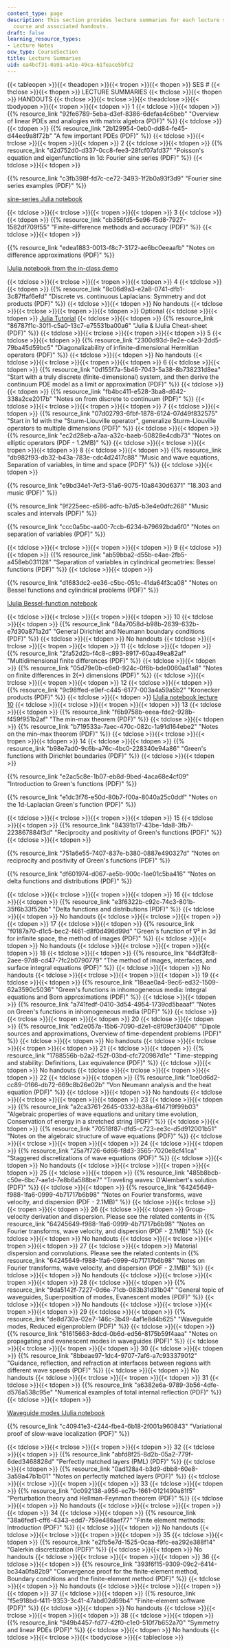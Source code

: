 ```yaml
---
content_type: page
description: This section provides lecture summaries for each lecture session of the
  course and associated handouts.
draft: false
learning_resource_types:
- Lecture Notes
ocw_type: CourseSection
title: Lecture Summaries
uid: ea4bcf31-0a91-a41e-49ca-61feace5bfc2
---
```

{{< tableopen >}}{{< theadopen >}}{{< tropen >}}{{< thopen >}}
SES #
{{< thclose >}}{{< thopen >}}
LECTURE SUMMARIES
{{< thclose >}}{{< thopen >}}
HANDOUTS
{{< thclose >}}{{< trclose >}}{{< theadclose >}}{{< tbodyopen >}}{{< tropen >}}{{< tdopen >}}
1
{{< tdclose >}}{{< tdopen >}}
{{% resource_link "92fe6789-5eba-d3ef-8386-6defaa4c6beb" "Overview of linear PDEs and analogies with matrix algebra (PDF)" %}}
{{< tdclose >}}{{< tdopen >}}
{{% resource_link "2b129954-0eb0-dd84-fe45-d44ee9a8f72b" "A few important PDEs (PDF)" %}}
{{< tdclose >}}{{< trclose >}}{{< tropen >}}{{< tdopen >}}
2
{{< tdclose >}}{{< tdopen >}}
{{% resource_link "d2d752d0-d337-0cc8-fee3-28fcf07afd37" "Poisson's equation and eigenfunctions in 1d: Fourier sine series (PDF)" %}}
{{< tdclose >}}{{< tdopen >}}

{{% resource_link "c3fb398f-fd7c-ce72-3493-1f2b0a93f3d9" "Fourier sine series examples (PDF)" %}}

[sine-series Julia notebook](http://nbviewer.ipython.org/url/math.mit.edu/~stevenj/18.303/lecture-2.ipynb)

{{< tdclose >}}{{< trclose >}}{{< tropen >}}{{< tdopen >}}
3
{{< tdclose >}}{{< tdopen >}}
{{% resource_link "cb356fd5-5e96-f5d8-7927-1582df709f55" "Finite-difference methods and accuracy (PDF)" %}}
{{< tdclose >}}{{< tdopen >}}

{{% resource_link "edea1883-0013-f8c7-3172-ae6bc0eeaafb" "Notes on difference approximations (PDF)" %}}

[IJulia notebook from the in-class demo](http://nbviewer.ipython.org/url/math.mit.edu/~stevenj/18.303/lecture-3.ipynb)

{{< tdclose >}}{{< trclose >}}{{< tropen >}}{{< tdopen >}}
4
{{< tdclose >}}{{< tdopen >}}
{{% resource_link "8c06d9a3-e2a8-0741-dfb1-3c87ffaf6efd" "Discrete vs. continuous Laplacians: Symmetry and dot products (PDF)" %}}
{{< tdclose >}}{{< tdopen >}}
No handouts
{{< tdclose >}}{{< trclose >}}{{< tropen >}}{{< tdopen >}}
Optional
{{< tdclose >}}{{< tdopen >}}
[Julia Tutorial](https://github.com/stevengj/julia-mit/)
{{< tdclose >}}{{< tdopen >}}
{{% resource_link "86787f1c-30f1-c5a0-13c7-e75531ba00a6" "Julia & IJulia Cheat-sheet (PDF)" %}}
{{< tdclose >}}{{< trclose >}}{{< tropen >}}{{< tdopen >}}
5
{{< tdclose >}}{{< tdopen >}}
{{% resource_link "2300d93d-8e2e-c4e3-2dd5-79ba45d59bc5" "Diagonalizability of infinite-dimensional Hermitian operators (PDF)" %}}
{{< tdclose >}}{{< tdopen >}}
No handouts
{{< tdclose >}}{{< trclose >}}{{< tropen >}}{{< tdopen >}}
6
{{< tdclose >}}{{< tdopen >}}
{{% resource_link "0d155f7a-5b46-7043-5a38-8b738231d8ea" "Start with a truly discrete (finite-dimensional) system, and then derive the continuum PDE model as a limit or approximation (PDF)" %}}
{{< tdclose >}}{{< tdopen >}}
{{% resource_link "fb4bc411-e528-3ba8-d642-338a2ce2017b" "Notes on from discrete to continuum (PDF)" %}}
{{< tdclose >}}{{< trclose >}}{{< tropen >}}{{< tdopen >}}
7
{{< tdclose >}}{{< tdopen >}}
{{% resource_link "07d02793-6fbf-1878-6124-07d49f832575" "Start in 1d with the \"Sturm-Liouville operator\", generalize Sturm-Liouville operators to multiple dimensions (PDF)" %}}
{{< tdclose >}}{{< tdopen >}}
{{% resource_link "ec2d28eb-a7aa-a32c-baeb-50828e4cdb73" "Notes on elliptic operators (PDF - 1.2MB)" %}}
{{< tdclose >}}{{< trclose >}}{{< tropen >}}{{< tdopen >}}
8
{{< tdclose >}}{{< tdopen >}}
{{% resource_link "db982f93-db32-b43a-783e-cdc4d2417c88" "Music and wave equations, Separation of variables, in time and space (PDF)" %}}
{{< tdclose >}}{{< tdopen >}}

{{% resource_link "e9bd34e1-7ef3-51a6-9075-10a8430d6371" "18.303 and music (PDF)" %}}

{{% resource_link "9f225eec-e586-adfc-b7d5-b3e4e0dfc268" "Music scales and intervals (PDF)" %}}

{{% resource_link "ccc0a5bc-aa00-7ccb-6234-b79692bda6f0" "Notes on separation of variables (PDF)" %}}

{{< tdclose >}}{{< trclose >}}{{< tropen >}}{{< tdopen >}}
9
{{< tdclose >}}{{< tdopen >}}
{{% resource_link "ab59bba2-d55b-e4ae-2fb5-a458eb031128" "Separation of variables in cylindrical geometries: Bessel functions (PDF)" %}}
{{< tdclose >}}{{< tdopen >}}

{{% resource_link "d1683dc2-ee36-c5bc-051c-41da64f3ca08" "Notes on Bessel functions and cylindrical problems (PDF)" %}}

[IJulia Bessel-function notebook](http://math.mit.edu/~stevenj/18.303/lecture-8.html)

{{< tdclose >}}{{< trclose >}}{{< tropen >}}{{< tdopen >}}
10
{{< tdclose >}}{{< tdopen >}}
{{% resource_link "84a7058d-b98b-2639-632b-e7d30a871a2d" "General Dirichlet and Neumann boundary conditions (PDF)" %}}
{{< tdclose >}}{{< tdopen >}}
No handouts
{{< tdclose >}}{{< trclose >}}{{< tropen >}}{{< tdopen >}}
11
{{< tdclose >}}{{< tdopen >}}
{{% resource_link "2fa52d2b-f4c8-c893-8917-60aa49ea82af" "Multidimensional finite differences (PDF)" %}}
{{< tdclose >}}{{< tdopen >}}
{{% resource_link "05d79e0b-c6e0-924c-0f6b-bde0060a41a8" "Notes on finite differences in 2(+) dimensions (PDF)" %}}
{{< tdclose >}}{{< trclose >}}{{< tropen >}}{{< tdopen >}}
12
{{< tdclose >}}{{< tdopen >}}
{{% resource_link "9c98ffed-e9ef-c445-6177-003a4a59a5b2" "Kronecker products (PDF)" %}}
{{< tdclose >}}{{< tdopen >}}
[IJulia notebook lecture 10](http://math.mit.edu/~stevenj/18.303/lecture-10.html)
{{< tdclose >}}{{< trclose >}}{{< tropen >}}{{< tdopen >}}
13
{{< tdclose >}}{{< tdopen >}}
{{% resource_link "f6b9758b-eeea-fde2-928b-f459f951b2af" "The min-max theorem (PDF)" %}}
{{< tdclose >}}{{< tdopen >}}
{{% resource_link "b719533a-7aec-470c-082c-1a91d164ebe2" "Notes on the min–max theorem (PDF)" %}}
{{< tdclose >}}{{< trclose >}}{{< tropen >}}{{< tdopen >}}
14
{{< tdclose >}}{{< tdopen >}}
{{% resource_link "b98e7ad0-9c6b-a76c-4bc0-228340e94a86" "Green's functions with Dirichlet boundaries (PDF)" %}}
{{< tdclose >}}{{< tdopen >}}

{{% resource_link "e2ac5c8e-1b07-eb8d-9bed-4aca68e4cf09" "Introduction to Green's functions (PDF)" %}}

{{% resource_link "e1dc3f76-e50d-80b7-f00a-8040a25c0ddf" "Notes on the 1d-Laplacian Green's function (PDF)" %}}

{{< tdclose >}}{{< trclose >}}{{< tropen >}}{{< tdopen >}}
15
{{< tdclose >}}{{< tdopen >}}
{{% resource_link "84391b17-43be-1da8-3fb7-223867884f3d" "Reciprocity and positivity of Green's functions (PDF)" %}}
{{< tdclose >}}{{< tdopen >}}

{{% resource_link "751a6e55-7407-837e-b380-0887e490327d" "Notes on reciprocity and positivity of Green's functions (PDF)" %}}

{{% resource_link "df601974-d067-ae5b-900c-1ae01c5ba416" "Notes on delta functions and distributions (PDF)" %}}

{{< tdclose >}}{{< trclose >}}{{< tropen >}}{{< tdopen >}}
16
{{< tdclose >}}{{< tdopen >}}
{{% resource_link "e3f6322b-c92c-74c3-801b-35f6b33f52bb" "Delta functions and distributions (PDF)" %}}
{{< tdclose >}}{{< tdopen >}}
No handouts
{{< tdclose >}}{{< trclose >}}{{< tropen >}}{{< tdopen >}}
17
{{< tdclose >}}{{< tdopen >}}
{{% resource_link "f0187a70-d1c5-bec2-f461-d8f0d496d99d" "Green's function of ∇² in 3d for infinite space, the method of images (PDF)" %}}
{{< tdclose >}}{{< tdopen >}}
No handouts
{{< tdclose >}}{{< trclose >}}{{< tropen >}}{{< tdopen >}}
18
{{< tdclose >}}{{< tdopen >}}
{{% resource_link "64df3fc8-2aee-97d8-cd47-7fc2b0790779" "The method of images, interfaces, and surface integral equations (PDF)" %}}
{{< tdclose >}}{{< tdopen >}}
No handouts
{{< tdclose >}}{{< trclose >}}{{< tropen >}}{{< tdopen >}}
19
{{< tdclose >}}{{< tdopen >}}
{{% resource_link "18eae0a4-9ec6-ed32-1509-62a3590c5036" "Green's functions in inhomogeneous media: Integral equations and Born approximations (PDF)" %}}
{{< tdclose >}}{{< tdopen >}}
{{% resource_link "a741fedf-0410-3d54-4954-1739cd5baaaf" "Notes on Green's functions in inhomogeneous media (PDF)" %}}
{{< tdclose >}}{{< trclose >}}{{< tropen >}}{{< tdopen >}}
20
{{< tdclose >}}{{< tdopen >}}
{{% resource_link "ed2e057a-15b6-7090-d2e1-c8f09cf30406" "Dipole sources and approximations, Overview of time-dependent problems (PDF)" %}}
{{< tdclose >}}{{< tdopen >}}
No handouts
{{< tdclose >}}{{< trclose >}}{{< tropen >}}{{< tdopen >}}
21
{{< tdclose >}}{{< tdopen >}}
{{% resource_link "1788556b-b2a2-f52f-03bd-cfc720987d1e" "Time-stepping and stability: Definitions, Lax equivalence (PDF)" %}}
{{< tdclose >}}{{< tdopen >}}
No handouts
{{< tdclose >}}{{< trclose >}}{{< tropen >}}{{< tdopen >}}
22
{{< tdclose >}}{{< tdopen >}}
{{% resource_link "1ce0d6d2-cc89-0166-db72-669c8b26e02b" "Von Neumann analysis and the heat equation (PDF)" %}}
{{< tdclose >}}{{< tdopen >}}
No handouts
{{< tdclose >}}{{< trclose >}}{{< tropen >}}{{< tdopen >}}
23
{{< tdclose >}}{{< tdopen >}}
{{% resource_link "a2ca3761-2645-0332-b38a-614719f99b03" "Algebraic properties of wave equations and unitary time evolution, Conservation of energy in a stretched string (PDF)" %}}
{{< tdclose >}}{{< tdopen >}}
{{% resource_link "70518f87-dfd5-c723-ee3c-d5d912001b51" "Notes on the algebraic structure of wave equations (PDF)" %}}
{{< tdclose >}}{{< trclose >}}{{< tropen >}}{{< tdopen >}}
24
{{< tdclose >}}{{< tdopen >}}
{{% resource_link "25a7f726-6d66-f8d3-3565-7020e8cf41ca" "Staggered discretizations of wave equations (PDF)" %}}
{{< tdclose >}}{{< tdopen >}}
No handouts
{{< tdclose >}}{{< trclose >}}{{< tropen >}}{{< tdopen >}}
25
{{< tdclose >}}{{< tdopen >}}
{{% resource_link "485b8bcb-c50e-6bc7-ae1d-7e8b6a588be7" "Traveling waves: D'Alembert's solution (PDF)" %}}
{{< tdclose >}}{{< tdopen >}}
{{% resource_link "64245649-f988-1fa6-0999-4b71717b6b98" "Notes on Fourier transforms, wave velocity, and dispersion (PDF - 2.1MB)" %}}
{{< tdclose >}}{{< trclose >}}{{< tropen >}}{{< tdopen >}}
26
{{< tdclose >}}{{< tdopen >}}
Group-velocity derivation and dispersion. Please see the related contents in {{% resource_link "64245649-f988-1fa6-0999-4b71717b6b98" "Notes on Fourier transforms, wave velocity, and dispersion (PDF - 2.1MB)" %}}
{{< tdclose >}}{{< tdopen >}}
No handouts
{{< tdclose >}}{{< trclose >}}{{< tropen >}}{{< tdopen >}}
27
{{< tdclose >}}{{< tdopen >}}
Material dispersion and convolutions. Please see the related contents in {{% resource_link "64245649-f988-1fa6-0999-4b71717b6b98" "Notes on Fourier transforms, wave velocity, and dispersion (PDF - 2.1MB)" %}}
{{< tdclose >}}{{< tdopen >}}
No handouts
{{< tdclose >}}{{< trclose >}}{{< tropen >}}{{< tdopen >}}
28
{{< tdclose >}}{{< tdopen >}}
{{% resource_link "9da5142f-7227-0d6e-71cb-083b31d31b04" "General topic of waveguides, Superposition of modes, Evanescent modes (PDF)" %}}
{{< tdclose >}}{{< tdopen >}}
No handouts
{{< tdclose >}}{{< trclose >}}{{< tropen >}}{{< tdopen >}}
29
{{< tdclose >}}{{< tdopen >}}
{{% resource_link "de8d730a-02e7-146c-3b49-4af1e8d4b625" "Waveguide modes, Reduced eigenproblem (PDF)" %}}
{{< tdclose >}}{{< tdopen >}}
{{% resource_link "61615663-8dcd-0b6d-ed56-8175b59f4aaa" "Notes on propagating and evanescent modes in waveguides (PDF)" %}}
{{< tdclose >}}{{< trclose >}}{{< tropen >}}{{< tdopen >}}
30
{{< tdclose >}}{{< tdopen >}}
{{% resource_link "8bbeae97-1dc4-9707-7af6-a7c933379012" "Guidance, reflection, and refraction at interfaces between regions with different wave speeds (PDF)" %}}
{{< tdclose >}}{{< tdopen >}}
No handouts
{{< tdclose >}}{{< trclose >}}{{< tropen >}}{{< tdopen >}}
31
{{< tdclose >}}{{< tdopen >}}
{{% resource_link "a6382e6a-9789-3b56-4dfe-d576a538c95e" "Numerical examples of total internal reflection (PDF)" %}}
{{< tdclose >}}{{< tdopen >}}

[Waveguide modes IJulia notebook](http://nbviewer.ipython.org/url/math.mit.edu/~stevenj/18.303/Waveguide-Modes.ipynb)

{{% resource_link "c40941e3-4244-fbe4-6b18-2f001a960843" "Variational proof of slow-wave localization (PDF)" %}}

{{< tdclose >}}{{< trclose >}}{{< tropen >}}{{< tdopen >}}
32
{{< tdclose >}}{{< tdopen >}}
{{% resource_link "abfd8f25-8d2b-05a2-779f-6ded3468828d" "Perfectly matched layers (PML) (PDF)" %}}
{{< tdclose >}}{{< tdopen >}}
{{% resource_link "0ad128a4-b3d9-dbb8-60e8-3a59a47b1b01" "Notes on perfectly matched layers (PDF)" %}}
{{< tdclose >}}{{< trclose >}}{{< tropen >}}{{< tdopen >}}
33
{{< tdclose >}}{{< tdopen >}}
{{% resource_link "0c092138-a956-ec7b-1661-0121490a81f5" "Perturbation theory and Hellman-Feynman theorem (PDF)" %}}
{{< tdclose >}}{{< tdopen >}}
No handouts
{{< tdclose >}}{{< trclose >}}{{< tropen >}}{{< tdopen >}}
34
{{< tdclose >}}{{< tdopen >}}
{{% resource_link "38a6fed1-cff6-4343-edd7-759e486aef77" "Finite element methods: Introduction (PDF)" %}}
{{< tdclose >}}{{< tdopen >}}
No handouts
{{< tdclose >}}{{< trclose >}}{{< tropen >}}{{< tdopen >}}
35
{{< tdclose >}}{{< tdopen >}}
{{% resource_link "e2fb5e7d-1525-0caa-f9fc-ea292e388f14" "Galerkin discretization (PDF)" %}}
{{< tdclose >}}{{< tdopen >}}
No handouts
{{< tdclose >}}{{< trclose >}}{{< tropen >}}{{< tdopen >}}
36
{{< tdclose >}}{{< tdopen >}}
{{% resource_link "393f6f15-9309-09c2-6414-bc34a0fa82b9" "Convergence proof for the finite-element method, Boundary conditions and the finite-element method (PDF)" %}}
{{< tdclose >}}{{< tdopen >}}
No handouts
{{< tdclose >}}{{< trclose >}}{{< tropen >}}{{< tdopen >}}
37
{{< tdclose >}}{{< tdopen >}}
{{% resource_link "f5e918bd-f411-9353-3c41-47abd02d69b4" "Finite-element software (PDF)" %}}
{{< tdclose >}}{{< tdopen >}}
No handouts
{{< tdclose >}}{{< trclose >}}{{< tropen >}}{{< tdopen >}}
38
{{< tdclose >}}{{< tdopen >}}
{{% resource_link "949b4457-fd77-42f0-c1e0-510f7b652a70" "Symmetry and linear PDEs (PDF)" %}}
{{< tdclose >}}{{< tdopen >}}
No handouts
{{< tdclose >}}{{< trclose >}}{{< tbodyclose >}}{{< tableclose >}}